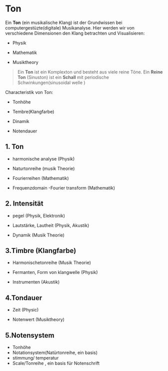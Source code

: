 # Ton 

 Ein  **Ton** (ein musikalische Klang) ist der Grundwissen bei computergestüzte(digitale) Musikanalyse. 
Hier werden wir von verschiedene Dimensionen den Klang betrachten und Visualisieren:

- Physik

- Mathematik

- Musiktheory

> Ein  **Ton** ist ein Komplexton und besteht aus viele reine Töne. Ein **Reine Ton** (Sinuston)  ist ein **Schall** mit  periodische Schwinkungen(sinusoidal welle )

Characteristik von Ton:

- Tonhöhe

- Tembre(Klangfarbe)

- Dinamik

- Notendauer 

## 1. Ton

- harmonische analyse (Physik)

- Naturtonreihe (musik Theorie)

- Fourierreihen (Mathematik)

- Frequenzdomain -Fourier transform (Mathematik)

## 2. Intensität

* pegel (Physik, Elektronik)

* Lautstärke, Lautheit (Physik, Akustik)

* Dynamik (Musik Theorie)

## 3.Timbre (Klangfarbe)

* Harmonischetonreihe (Musik Theorie)

* Fermanten, Form von klangwelle (Physik)

* Instrumenten (Akustik)

## 4.Tondauer

* Zeit (Physic)

* Notenwert (Musiktheory)

## 5.Notensystem

* Tonhöhe
* Notationsystem(Natürtonreihe,  ein basis)
* stimmung/ temperatur
* Scale/Tonreihe , ein basis für Notenschrift
